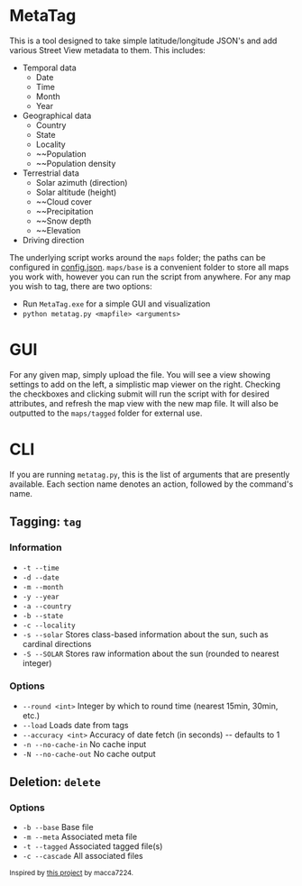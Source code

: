 # MetaTag
This is a tool designed to take simple latitude/longitude JSON's and add various Street View metadata to them. This includes:
* Temporal data
	* Date
	* Time
	* Month
	* Year
* Geographical data
	* Country
	* State
	* Locality
	* ~~Population
	* ~~Population density
* Terrestrial data
	* Solar azimuth (direction)
	* Solar altitude (height)
	* ~~Cloud cover
	* ~~Precipitation
	* ~~Snow depth
	* ~~Elevation
* Driving direction

The underlying script works around the `maps` folder; the paths can be configured in [config.json](https://github.com/ccmdi/MetaTag/blob/main/config.json). `maps/base` is a convenient folder to store all maps you work with, however you can run the script from anywhere. For any map you wish to tag, there are two options:
* Run `MetaTag.exe` for a simple GUI and visualization
* `python metatag.py <mapfile> <arguments>`

# GUI
For any given map, simply upload the file. You will see a view showing settings to add on the left, a simplistic map viewer on the right. Checking the checkboxes and clicking submit will run the script with for desired attributes, and refresh the map view with the new map file. It will also be outputted to the `maps/tagged` folder for external use.

# CLI
If you are running `metatag.py`, this is the list of arguments that are presently available. Each section name denotes an action, followed by the command's name.
## Tagging: `tag`
### Information
* `-t --time`
* `-d --date`
* `-m --month`
* `-y --year`
* `-a --country`
* `-b --state`
* `-c --locality`
* `-s --solar` Stores class-based information about the sun, such as cardinal directions
* `-S --SOLAR` Stores raw information about the sun (rounded to nearest integer)

### Options
* `--round <int>` Integer by which to round time (nearest 15min, 30min, etc.)
* `--load` Loads date from tags
* `--accuracy <int>` Accuracy of date fetch (in seconds) -- defaults to 1
* `-n --no-cache-in` No cache input
* `-N --no-cache-out` No cache output

## Deletion: `delete`
### Options
* `-b --base` Base file
* `-m --meta` Associated meta file
* `-t --tagged` Associated tagged file(s)
* `-c --cascade` All associated files
 
<p style="font-size: 12px"> Inspired by <a href="https://github.com/macca7224/sv-date-analyser" target="_blank">this project</a> by macca7224. </p>
